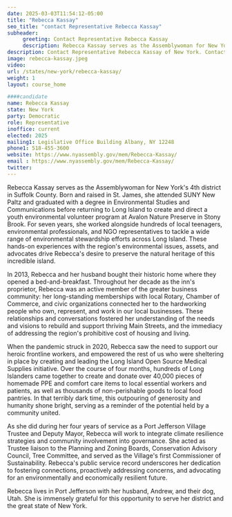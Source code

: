 ```yaml
---
date: 2025-03-03T11:54:12-05:00
title: "Rebecca Kassay"
seo_title: "contact Representative Rebecca Kassay"
subheader:
     greeting: Contact Representative Rebecca Kassay
     description: Rebecca Kassay serves as the Assemblywoman for New York's 4th district in Suffolk County. Born and raised in St. James, she attended SUNY New Paltz and graduated with a degree in Environmental Studies and Communications before returning to Long Island to create and direct a youth environmental volunteer program at Avalon Nature Preserve in Stony Brook.
description: Contact Representative Rebecca Kassay of New York. Contact information for Rebecca Kassay includes email address, phone number, and mailing address.
image: rebecca-kassay.jpeg
video:
url: /states/new-york/rebecca-kassay/
weight: 1
layout: course_home

####candidate
name: Rebecca Kassay
state: New York
party: Democratic
role: Representative
inoffice: current
elected: 2025
mailing1: Legislative Office Building Albany, NY 12248
phone1: 518-455-3600
website: https://www.nyassembly.gov/mem/Rebecca-Kassay/
email : https://www.nyassembly.gov/mem/Rebecca-Kassay/
twitter: 
---
```

Rebecca Kassay serves as the Assemblywoman for New York's 4th district in Suffolk County. Born and raised in St. James, she attended SUNY New Paltz and graduated with a degree in Environmental Studies and Communications before returning to Long Island to create and direct a youth environmental volunteer program at Avalon Nature Preserve in Stony Brook. For seven years, she worked alongside hundreds of local teenagers, environmental professionals, and NGO representatives to tackle a wide range of environmental stewardship efforts across Long Island. These hands-on experiences with the region's environmental issues, assets, and advocates drive Rebecca's desire to preserve the natural heritage of this incredible island.

In 2013, Rebecca and her husband bought their historic home where they opened a bed-and-breakfast. Throughout her decade as the inn's proprietor, Rebecca was an active member of the greater business community: her long-standing memberships with local Rotary, Chamber of Commerce, and civic organizations connected her to the hardworking people who own, represent, and work in our local businesses. These relationships and conversations fostered her understanding of the needs and visions to rebuild and support thriving Main Streets, and the immediacy of addressing the region's prohibitive cost of housing and living.

When the pandemic struck in 2020, Rebecca saw the need to support our heroic frontline workers, and empowered the rest of us who were sheltering in place by creating and leading the Long Island Open Source Medical Supplies initiative. Over the course of four months, hundreds of Long Islanders came together to create and donate over 40,000 pieces of homemade PPE and comfort care items to local essential workers and patients, as well as thousands of non-perishable goods to local food pantries. In that terribly dark time, this outpouring of generosity and humanity shone bright, serving as a reminder of the potential held by a community united.

As she did during her four years of service as a Port Jefferson Village Trustee and Deputy Mayor, Rebecca will work to integrate climate resilience strategies and community involvement into governance. She acted as Trustee liaison to the Planning and Zoning Boards, Conservation Advisory Council, Tree Committee, and served as the Village's first Commissioner of Sustainability. Rebecca's public service record underscores her dedication to fostering connections, proactively addressing concerns, and advocating for an environmentally and economically resilient future.

Rebecca lives in Port Jefferson with her husband, Andrew, and their dog, Utah. She is immensely grateful for this opportunity to serve her district and the great state of New York.
